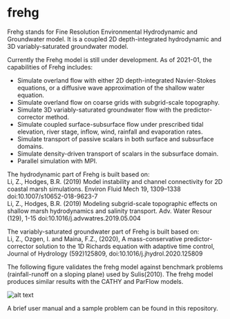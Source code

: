 # frehg
Frehg stands for Fine Resolution Environmental Hydrodynamic and Groundwater model. It is a coupled 2D depth-integrated hydrodynamic and 3D variably-saturated groundwater model.

Currently the Frehg model is still under development. As of 2021-01, the capabilities of Frehg includes:
- Simulate overland flow with either 2D depth-integrated Navier-Stokes equations, or a diffusive wave approximation of the shallow water equation.
- Simulate overland flow on coarse grids with subgrid-scale topography.
- Simulate 3D variably-saturated groundwater flow with the predictor-corrector method.
- Simulate coupled surface-subsurface flow under prescribed tidal elevation, river stage, inflow, wind, rainfall and evaporation rates.
- Simulate transport of passive scalars in both surface and subsurface domains.
- Simulate density-driven transport of scalars in the subsurface domain.
- Parallel simulation with MPI.

The hydrodynamic part of Frehg is built based on:<br />
    Li, Z., Hodges, B.R. (2019) Model instability and channel connectivity for 2D coastal marsh simulations. Environ Fluid Mech 19, 1309–1338  doi:10.1007/s10652-018-9623-7 <br />
    Li, Z., Hodges, B.R. (2019) Modeling subgrid-scale topographic effects on shallow marsh hydrodynamics and salinity transport. Adv. Water Resour (129), 1-15 doi:10.1016/j.advwatres.2019.05.004 <br />

The variably-saturated groundwater part of Frehg is built based on:<br />
    Li, Z., Ozgen, I. and Maina, F.Z., (2020), A mass-conservative predictor-corrector solution to the 1D Richards equation with adaptive time control, Journal of Hydrology (592)125809, doi:10.1016/j.jhydrol.2020.125809 <br />

The following figure validates the frehg model against benchmark problems (rainfall-runoff on a sloping plane) used by Sulis(2010). The frehg model produces similar results with the CATHY and ParFlow models.

![alt text](https://github.com/zLi90/frehg/blob/master/frehg_validation1.png)

A brief user manual and a sample problem can be found in this repository.
